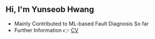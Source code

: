 ## Hi, I'm Yunseob Hwang

- Mainly Contributed to ML-based Fault Diagnosis So far
- Further Information 👉 [CV](https://github.com/YunseobHwang/CV)
